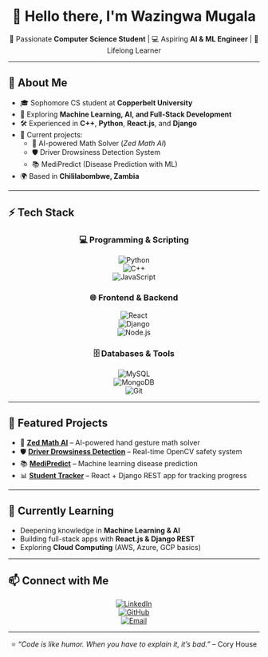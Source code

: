 <div align="center">

# 👋 Hello there, I'm Wazingwa Mugala  

🌟 Passionate **Computer Science Student** | 💻 Aspiring **AI & ML Engineer** | 🚀 Lifelong Learner  

</div>

---

## 🚀 About Me  
- 🎓 Sophomore CS student at **Copperbelt University**  
- 🔬 Exploring **Machine Learning, AI, and Full-Stack Development**  
- 🛠️ Experienced in **C++**, **Python**, **React.js**, and **Django**  
- 🎯 Current projects:  
  - 🧠 AI-powered Math Solver (*Zed Math AI*)  
  - 🛡️ Driver Drowsiness Detection System  
  - 📚 MediPredict (Disease Prediction with ML)  
- 🌍 Based in **Chililabombwe, Zambia**  

---

## ⚡ Tech Stack  
<div align="center">

### 💻 Programming & Scripting  
![Python](https://img.shields.io/badge/Python-3776AB?style=for-the-badge&logo=python&logoColor=white)  
![C++](https://img.shields.io/badge/C++-00599C?style=for-the-badge&logo=cplusplus&logoColor=white)  
![JavaScript](https://img.shields.io/badge/JavaScript-323330?style=for-the-badge&logo=javascript&logoColor=F7DF1E)

### 🌐 Frontend & Backend  
![React](https://img.shields.io/badge/React-20232A?style=for-the-badge&logo=react&logoColor=61DAFB)  
![Django](https://img.shields.io/badge/Django-092E20?style=for-the-badge&logo=django&logoColor=green)  
![Node.js](https://img.shields.io/badge/Node.js-43853D?style=for-the-badge&logo=node-dot-js&logoColor=white)

### 🗄️ Databases & Tools  
![MySQL](https://img.shields.io/badge/MySQL-005C84?style=for-the-badge&logo=mysql&logoColor=white)  
![MongoDB](https://img.shields.io/badge/MongoDB-4EA94B?style=for-the-badge&logo=mongodb&logoColor=white)  
![Git](https://img.shields.io/badge/Git-F05032?style=for-the-badge&logo=git&logoColor=white)  

</div>

---

## 📌 Featured Projects  
- 🧠 **[Zed Math AI](#)** – AI-powered hand gesture math solver  
- 🛡️ **[Driver Drowsiness Detection](#)** – Real-time OpenCV safety system  
- 📚 **[MediPredict](#)** – Machine learning disease prediction  
- 📊 **[Student Tracker](#)** – React + Django REST app for tracking progress  

---

## 🌱 Currently Learning  
- Deepening knowledge in **Machine Learning & AI**  
- Building full-stack apps with **React.js & Django REST**  
- Exploring **Cloud Computing** (AWS, Azure, GCP basics)  

---

## 📫 Connect with Me  
<div align="center">

[![LinkedIn](https://img.shields.io/badge/LinkedIn-0077B5?style=for-the-badge&logo=linkedin&logoColor=white)](https://linkedin.com/in/your-profile)  
[![GitHub](https://img.shields.io/badge/GitHub-000?style=for-the-badge&logo=github&logoColor=white)](https://github.com/your-username)  
[![Email](https://img.shields.io/badge/Email-D14836?style=for-the-badge&logo=gmail&logoColor=white)](mailto:your-email@gmail.com)

</div>

---

<div align="center">

⭐️ *“Code is like humor. When you have to explain it, it’s bad.”* – Cory House  

</div>
